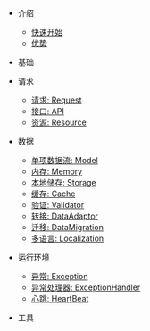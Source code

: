 * 介绍

  * [快速开始](/zh-cn/)
  * [优势](/zh-cn/feature.md)
  
* 基础

* 请求
  
  * [请求: Request](/zh-cn/request.md)
  * [接口: API](/zh-cn/API.md)
  * [资源: Resource](/zh-cn/resource.md)
  

* 数据

  * [单项数据流: Model](/zh-cn/dvaModel.md)
  * [内存: Memory](/zh-cn/dataMigration.md)
  * [本地储存: Storage](/zh-cn/dataMigration.md)
  * [缓存: Cache](/zh-cn/dataMigration.md)
  * [验证: Validator](/zh-cn/validator.md)
  * [转接: DataAdaptor](/zh-cn/dataAdaptor.md)
  * [迁移: DataMigration](/zh-cn/dataMigration.md)
  * [多语言: Localization](/zh-cn/dev.md)
  
* 运行环境
  
  * [异常: Exception](/zh-cn/dev.md)
  * [异常处理器: ExceptionHandler](/zh-cn/dev.md)
  * [心跳: HeartBeat](/zh-cn/dev.md)
  
* 工具